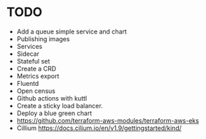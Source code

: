 # TODO

* Add a queue simple service and chart
* Publishing images
* Services
* Sidecar
* Stateful set
* Create a CRD
* Metrics export
* Fluentd
* Open census
* Github actions with kuttl
* Create a sticky load balancer.  
* Deploy a blue green chart
* https://github.com/terraform-aws-modules/terraform-aws-eks
* Cillium https://docs.cilium.io/en/v1.9/gettingstarted/kind/